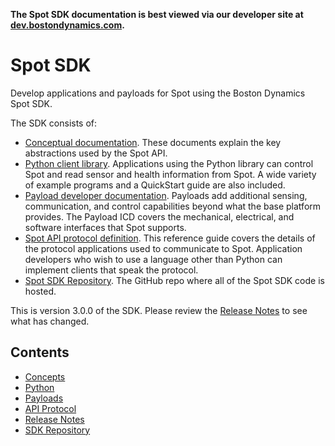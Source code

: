 <!--
Copyright (c) 2021 Boston Dynamics, Inc.  All rights reserved.

Downloading, reproducing, distributing or otherwise using the SDK Software
is subject to the terms and conditions of the Boston Dynamics Software
Development Kit License (20191101-BDSDK-SL).
-->

<p class="github-only">
<b>The Spot SDK documentation is best viewed via our developer site at <a href="https://dev.bostondynamics.com">dev.bostondynamics.com</a>. </b>
</p>

# Spot SDK

Develop applications and payloads for Spot using the Boston Dynamics Spot SDK.

The SDK consists of:
*  [Conceptual documentation](docs/concepts/README.md). These documents explain the key abstractions used by the Spot API.
*  [Python client library](docs/python/README.md). Applications using the Python library can control Spot and read sensor and health information from Spot. A wide variety of example programs and a QuickStart guide are also included.
*  [Payload developer documentation](docs/payload/README.md). Payloads add additional sensing, communication, and control capabilities beyond what the base platform provides. The Payload ICD covers the mechanical, electrical, and software interfaces that Spot supports.
*  [Spot API protocol definition](protos/bosdyn/api/README.md). This reference guide covers the details of the protocol applications used to communicate to Spot. Application developers who wish to use a language other than Python can implement clients that speak the protocol.
*  [Spot SDK Repository](https://github.com/boston-dynamics/spot-sdk). The GitHub repo where all of the Spot SDK code is hosted.

This is version 3.0.0 of the SDK. Please review the [Release Notes](docs/release_notes.md) to see what has changed.

## Contents

* [Concepts](docs/concepts/README.md)
* [Python](docs/python/README.md)
* [Payloads](docs/payload/README.md)
* [API Protocol](docs/protos/README.md)
* [Release Notes](docs/release_notes.md)
* [SDK Repository](https://github.com/boston-dynamics/spot-sdk)
